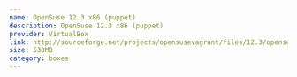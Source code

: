 ```yaml
---
name: OpenSuse 12.3 x86 (puppet)
description: OpenSuse 12.3 x86 (puppet)
provider: VirtualBox
link: http://sourceforge.net/projects/opensusevagrant/files/12.3/opensuse-12.3-32.box/download
size: 530MB
category: boxes
---
```

